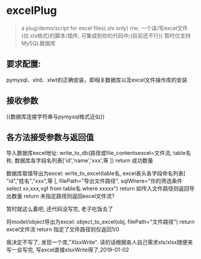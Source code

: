 # excelPlug
> a plug/demo/script for excel files(.xls only) r/w; 一个读/写excel文件(仅.xls格式)的脚本/插件, 可集成到你的代码中;(目前还不行))
暂时仅支持MySQL数据库
## 要求配置:
pymysql、xlrd、xlwt的正确安装，即相关数据库以及excel文件操作库的安装
## 接收参数
({数据库连接字符串与pymysql格式近似})

## 各方法接受参数与返回值
导入数据库excel地址:
write_to_db(路径或file_contentsexcel=文件流, table名称, 数据库各字段名列表\['id','name','xxx',等 \])
return 成功数量

数据库取值导出为excel:
write_to_excel(table名, excel表头各字段命名列表\[ "id","姓名","xxx",等 \], filePath="导出文件路径", sqlWhere="你的筛选条件select xx,xxx,vgf from table名 where xxxxx")
return 如传入文件路径则返回导出数量
return 未指定路径则返回excel文件流?

暂时就这么着吧, 还代码没写完, 老子吃饭去了

将model/object导出为excel:
object_to_excel(obj, filePath="文件路径")
return excel文件流
return 指定了文件路径则仅返回1/0

我决定不写了, 发现一个库,"XlsxWrite". 读的话根据各人自己需求xls/xlsx随便来写一会写完, 写excel直接xlsxWrite得了,2019-01-02
